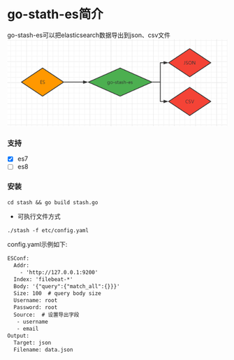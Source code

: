# go-stath-es简介
go-stash-es可以把elasticsearch数据导出到json、csv文件
![go-stash-es](doc/flow.png)

### 支持
 - [x] es7
 - [ ] es8

### 安装
```
cd stash && go build stash.go
```

- 可执行文件方式
```shell
./stash -f etc/config.yaml
```

config.yaml示例如下:
```
ESConf:
  Addr:
    - 'http://127.0.0.1:9200'
  Index: 'filebeat-*'
  Body: '{"query":{"match_all":{}}}'
  Size: 100  # query body size
  Username: root
  Password: root
  Source:  # 设置导出字段
   - username
   - email
Output:
  Target: json
  Filename: data.json
```
